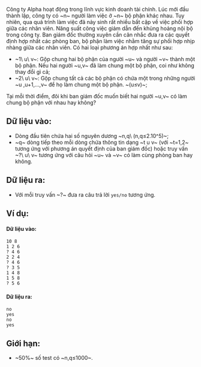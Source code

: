 Công ty Alpha hoạt động trong lĩnh vực kinh doanh tài chính. Lúc mới đầu thành lập, công ty có ~n~ người làm việc ở ~n~ bộ phận khác nhau. Tuy nhiên, qua quá trình làm việc đã nảy sinh rất nhiều bất cập về việc phối hợp giữa các nhân viên. Năng suất công việc giảm dẫn đến khủng hoảng nội bộ trong công ty. Ban giám đốc thường xuyên cần cân nhắc đưa ra các quyết định hợp nhất các phòng ban, bộ phận làm việc nhằm tăng sự phối hợp nhịp nhàng giữa các nhân viên. Có hai loại phương án hợp nhất như sau:
- ~1\ u\ v~: Gộp chung hai bộ phận của người ~u~ và người ~v~ thành một bộ phận. Nếu hai người ~u,v~ đã làm chung một bộ phận, coi như không thay đổi gì cả;
- ~2\ u\ v~: Gộp chung tất cả các bộ phận có chứa một trong những người ~u ,u+1,…,v~ để họ làm chung một bộ phận. ~(u≤v)~;

Tại mỗi thời điểm, đôi khi ban giám đốc muốn biết hai người ~u,v~ có làm chung bộ phận với nhau hay không?

## Dữ liệu vào:
- Dòng đầu tiên chứa hai số nguyên dương ~n,q\ (n,q≤2.10^5)~;
- ~q~ dòng tiếp theo mỗi dòng chứa thông tin dạng ~t u v~ (với ~t=1,2~ tương ứng với phương án quyết định của ban giám đốc) hoặc truy vấn ~?\ u\ v~ tương ứng với câu hỏi ~u~ và ~v~ có làm cùng phòng ban hay không.

## Dữ liệu ra:
- Với mỗi truy vấn ~?~ đưa ra câu trả lời `yes/no` tương ứng.

## Ví dụ:
#### Dữ liệu vào:
```
10 8
1 2 6
? 4 6
2 2 4
? 4 6
? 3 5
1 4 8
1 5 8
? 5 6
```

#### Dữ liệu ra:
```
no
yes
no
yes
```

## Giới hạn:
- ~50%~ số test có ~n,q≤1000~.